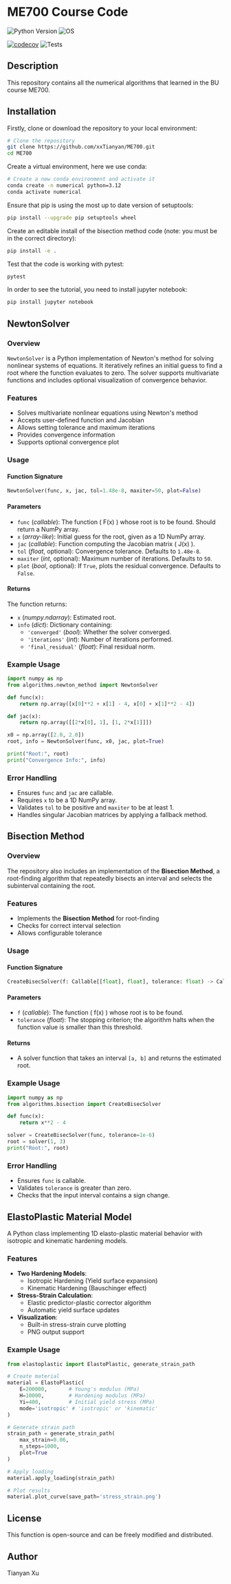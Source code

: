 # ME700 Course Code

![Python Version](https://img.shields.io/badge/python-3.12-blue)
![OS](https://img.shields.io/badge/os-ubuntu%20%7C%20macos%20%7C%20windows-blue)

[![codecov](https://codecov.io/gh/xxTianyan/ME700/branch/main/graph/badge.svg)](https://codecov.io/gh/xxTianyan/ME700)
![Tests](https://github.com/xxTianyan/ME700/actions/workflows/ci.yml/badge.svg)

## Description
This repository contains all the numerical algorithms that learned in the BU course ME700. 

## Installation
Firstly, clone or download the repository to your local environment:
```sh
# Clone the repository
git clone https://github.com/xxTianyan/ME700.git
cd ME700
```
Create a virtual environment, here we use conda:
```sh
# Create a new conda environment and activate it
conda create -n numerical python=3.12
conda activate numerical
```
Ensure that pip is using the most up to date version of setuptools:
```sh
pip install --upgrade pip setuptools wheel
```
Create an editable install of the bisection method code (note: you must be in the correct directory):
```sh
pip install -e .
```
Test that the code is working with pytest:
```sh
pytest
```
In order to see the tutorial, you need to install jupyter notebook:
```sh
pip install jupyter notebook
```

## NewtonSolver

### Overview
`NewtonSolver` is a Python implementation of Newton's method for solving nonlinear systems of equations. It iteratively refines an initial guess to find a root where the function evaluates to zero. The solver supports multivariate functions and includes optional visualization of convergence behavior.

### Features
- Solves multivariate nonlinear equations using Newton's method
- Accepts user-defined function and Jacobian
- Allows setting tolerance and maximum iterations
- Provides convergence information
- Supports optional convergence plot

### Usage
#### Function Signature
```python
NewtonSolver(func, x, jac, tol=1.48e-8, maxiter=50, plot=False)
```

#### Parameters
- `func` (*callable*): The function \( F(x) \) whose root is to be found. Should return a NumPy array.
- `x` (*array-like*): Initial guess for the root, given as a 1D NumPy array.
- `jac` (*callable*): Function computing the Jacobian matrix \( J(x) \).
- `tol` (*float*, optional): Convergence tolerance. Defaults to `1.48e-8`.
- `maxiter` (*int*, optional): Maximum number of iterations. Defaults to `50`.
- `plot` (*bool*, optional): If `True`, plots the residual convergence. Defaults to `False`.

#### Returns
The function returns:
- `x` (*numpy.ndarray*): Estimated root.
- `info` (*dict*): Dictionary containing:
  - `'converged'` (*bool*): Whether the solver converged.
  - `'iterations'` (*int*): Number of iterations performed.
  - `'final_residual'` (*float*): Final residual norm.

### Example Usage
```python
import numpy as np
from algorithms.newton_method import NewtonSolver

def func(x):
    return np.array([x[0]**2 + x[1] - 4, x[0] + x[1]**2 - 4])

def jac(x):
    return np.array([[2*x[0], 1], [1, 2*x[1]]])

x0 = np.array([2.0, 2.0])
root, info = NewtonSolver(func, x0, jac, plot=True)

print("Root:", root)
print("Convergence Info:", info)
```

### Error Handling
- Ensures `func` and `jac` are callable.
- Requires `x` to be a 1D NumPy array.
- Validates `tol` to be positive and `maxiter` to be at least 1.
- Handles singular Jacobian matrices by applying a fallback method.


## Bisection Method

### Overview
The repository also includes an implementation of the **Bisection Method**, a root-finding algorithm that repeatedly bisects an interval and selects the subinterval containing the root. 

### Features
- Implements the **Bisection Method** for root-finding
- Checks for correct interval selection
- Allows configurable tolerance

### Usage

#### Function Signature
```python
CreateBisecSolver(f: Callable[[float], float], tolerance: float) -> Callable[[float, float], float]
```

#### Parameters
- `f` (*callable*): The function \( f(x) \) whose root is to be found.
- `tolerance` (*float*): The stopping criterion; the algorithm halts when the function value is smaller than this threshold.

#### Returns
- A solver function that takes an interval `[a, b]` and returns the estimated root.

### Example Usage
```python
import numpy as np
from algorithms.bisection import CreateBisecSolver

def func(x):
    return x**2 - 4

solver = CreateBisecSolver(func, tolerance=1e-6)
root = solver(1, 3)
print("Root:", root)
```

### Error Handling
- Ensures `func` is callable.
- Validates `tolerance` is greater than zero.
- Checks that the input interval contains a sign change.


## ElastoPlastic Material Model

A Python class implementing 1D elasto-plastic material behavior with isotropic and kinematic hardening models.

### Features
- **Two Hardening Models**:
  - Isotropic Hardening (Yield surface expansion)
  - Kinematic Hardening (Bauschinger effect)
- **Stress-Strain Calculation**:
  - Elastic predictor-plastic corrector algorithm
  - Automatic yield surface updates
- **Visualization**:
  - Built-in stress-strain curve plotting
  - PNG output support

### Example Usage
```python
from elastoplastic import ElastoPlastic, generate_strain_path

# Create material
material = ElastoPlastic(
    E=200000,       # Young's modulus (MPa)
    H=10000,        # Hardening modulus (MPa)
    Yi=400,         # Initial yield stress (MPa)
    mode='isotropic' # 'isotropic' or 'kinematic'
)

# Generate strain path
strain_path = generate_strain_path(
    max_strain=0.06, 
    n_steps=1000,
    plot=True
)

# Apply loading
material.apply_loading(strain_path)

# Plot results
material.plot_curve(save_path='stress_strain.png')
```

## License
This function is open-source and can be freely modified and distributed.

## Author
Tianyan Xu




























